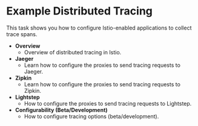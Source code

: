 # Example Distributed Tracing

This task shows you how to configure Istio-enabled applications to collect trace spans.

* **Overview**
  * Overview of distributed tracing in Istio.
* **Jaeger**
  * Learn how to configure the proxies to send tracing requests to Jaeger.
* **Zipkin**
  * Learn how to configure the proxies to send tracing requests to Zipkin.
* **Lightstep**
  * How to configure the proxies to send tracing requests to Lightstep.
* **Configurability \(Beta/Development\)**
  * How to configure tracing options \(beta/development\).[ ](https://istio.io/v1.6/docs/setup/getting-started/#download)

